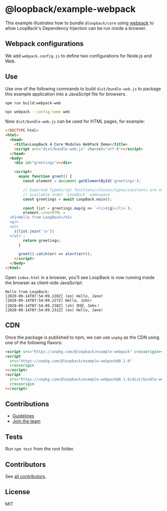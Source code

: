 # @loopback/example-webpack

This example illustrates how to bundle `@loopback/core` using
[webpack](https://webpack.js.org/) to allow LoopBack's Dependency Injection can
be run inside a browser.

## Webpack configurations

We add `webpack.config.js` to define two configurations for Node.js and Web.

## Use

Use one of the following commands to build `dist/bundle-web.js` to package this
example application into a JavaScript file for browsers.

```sh
npm run build:webpack-web
```

```sh
npx webpack --config-name web
```

Now `dist/bundle-web.js` can be used for HTML pages, for example:

```html
<!DOCTYPE html>
<html>
  <head>
    <title>LoopBack 4 Core Modules WebPack Demo</title>
    <script src="dist/bundle-web.js" charset="utf-8"></script>
  </head>
  <body>
    <div id="greetings"></div>

    <script>
      async function greet() {
        const element = document.getElementById('greetings');

        // Exported TypeScript functions/classes/types/constants are now
        // available under `LoopBack` namespace
        const greetings = await LoopBack.main();

        const list = greetings.map(g => `<li>${g}</li>`);
        element.innerHTML = `
  <h1>Hello from LoopBack</h1>
  <p/>
  <ul>
    ${list.join('\n')}
  </ul>`;
        return greetings;
      }

      greet().catch(err => alert(err));
    </script>
  </body>
</html>
```

Open `index.html` in a browser, you'll see LoopBack is now running inside the
browser as client-side JavaScript:

```
Hello from LoopBack:
[2020-09-14T07:54:09.220Z] (en) Hello, Jane!
[2020-09-14T07:54:09.227Z] Hello, John!
[2020-09-14T07:54:09.230Z] (zh) 你好，John！
[2020-09-14T07:54:09.231Z] (en) Hello, Jane!
```

## CDN

Once the package is published to npm, we can use `unpkg` as the CDN using one of
the following flavors:

```html
<script src="https://unpkg.com/@loopback/example-webpack" crossorigin></script>
<script
  src="https://unpkg.com/@loopback/example-webpack@0.1.0"
  crossorigin
></script>
<script
  src="https://unpkg.com/@loopback/example-webpack@0.1.0/dist/bundle-web.js"
  crossorigin
></script>
```

## Contributions

- [Guidelines](https://github.com/loopbackio/loopback-next/blob/master/docs/CONTRIBUTING.md)
- [Join the team](https://github.com/loopbackio/loopback-next/issues/110)

## Tests

Run `npm test` from the root folder.

## Contributors

See
[all contributors](https://github.com/loopbackio/loopback-next/graphs/contributors).

## License

MIT
